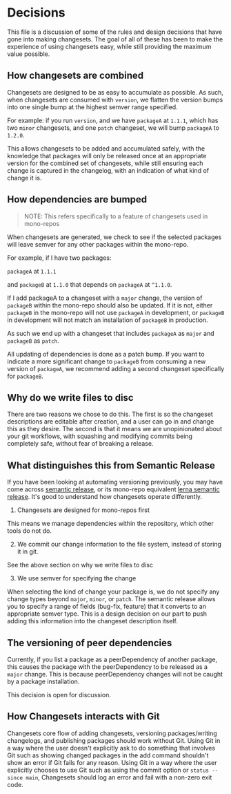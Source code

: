 # Decisions

This file is a discussion of some of the rules and design decisions that have gone into making changesets. The goal of all of these has been to make the experience of using changesets easy, while still providing the maximum value possible.

## How changesets are combined

Changesets are designed to be as easy to accumulate as possible. As such, when changesets are consumed with `version`, we flatten the version bumps into one single bump at the highest semver range specified.

For example: if you run `version`, and we have `packageA` at `1.1.1`, which has two `minor` changesets, and one `patch` changeset, we will bump `packageA` to `1.2.0`.

This allows changesets to be added and accumulated safely, with the knowledge that packages will only be released once at an appropriate version for the combined set of changesets, while still ensuring each change is captured in the changelog, with an indication of what kind of change it is.

## How dependencies are bumped

> NOTE: This refers specifically to a feature of changesets used in mono-repos

When changesets are generated, we check to see if the selected packages will leave semver for any other packages within the mono-repo.

For example, if I have two packages:

`packageA` at `1.1.1`

and `packageB` at `1.1.0` that depends on `packageA` at `^1.1.0`.

If I add packageA to a changeset with a `major` change, the version of `packageB` within the mono-repo should also be updated. If it is not, either `packageB` in the mono-repo will not use `packageA` in development, or `packageB` in development will not match an installation of `packageB` in production.

As such we end up with a changeset that includes `packageA` as `major` and `packageB` as `patch`.

All updating of dependencies is done as a patch bump. If you want to indicate a more significant change to `packageB` from consuming a new version of `packageA`, we recommend adding a second changeset specifically for `packageB`.

## Why do we write files to disc

There are two reasons we chose to do this. The first is so the changeset descriptions are editable after creation, and a user can go in and change this as they desire. The second is that it means we are unopinionated about your git workflows, with squashing and modifying commits being completely safe, without fear of breaking a release.

## What distinguishes this from Semantic Release

If you have been looking at automating versioning previously, you may have come across [semantic release](https://github.com/semantic-release/semantic-release), or its mono-repo equivalent [lerna semantic release](https://github.com/atlassian/lerna-semantic-release). It's good to understand how changesets operate differently.

1. Changesets are designed for mono-repos first

This means we manage dependencies within the repository, which other tools do not do.

2. We commit our change information to the file system, instead of storing it in git.

See the above section on why we write files to disc

3. We use semver for specifying the change

When selecting the kind of change your package is, we do not specify any change types beyond `major`, `minor`, or `patch`. The semantic release allows you to specify a range of fields (bug-fix, feature) that it converts to an appropriate semver type. This is a design decision on our part to push adding this information into the changeset description itself.

## The versioning of peer dependencies

Currently, if you list a package as a peerDependency of another package, this causes the package with the peerDependency to
be released as a `major` change. This is because peerDependency changes will not be caught by a package installation.

This decision is open for discussion.

## How Changesets interacts with Git

Changesets core flow of adding changesets, versioning packages/writing changelogs, and publishing packages should work without Git. Using Git in a way where the user doesn't explicitly ask to do something that involves Git such as showing changed packages in the add command shouldn't show an error if Git fails for any reason. Using Git in a way where the user explicitly chooses to use Git such as using the commit option or `status --since main`, Changesets should log an error and fail with a non-zero exit code.
